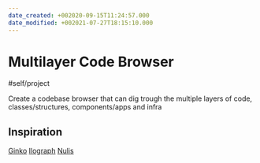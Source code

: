 ```yaml
---
date_created: +002020-09-15T11:24:57.000
date_modified: +002021-07-27T18:15:10.000
---
```


# Multilayer Code Browser

#self/project

Create a codebase browser that can dig trough the multiple layers of code, classes/structures, components/apps and infra

## Inspiration

[Ginko](https://gingkoapp.com)
[Ilograph](https://app.ilograph.com/demo.ilograph.Ilograph/Request)
[Nulis](https://nulis.io)
